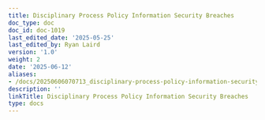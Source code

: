 ```yaml
---
title: Disciplinary Process Policy Information Security Breaches
doc_type: doc
doc_id: doc-1019
last_edited_date: '2025-05-25'
last_edited_by: Ryan Laird
version: '1.0'
weight: 2
date: '2025-06-12'
aliases:
- /docs/20250606070713_disciplinary-process-policy-information-security-breaches_1_1/
description: ''
linkTitle: Disciplinary Process Policy Information Security Breaches
type: docs
---
```


